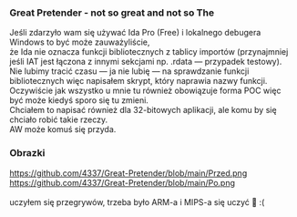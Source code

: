 <h3>Great Pretender - not so great and not so The</h3>

Jeśli zdarzyło wam się używać Ida Pro (Free) i lokalnego debugera Windows to być może zauważyliście,<br/>
że Ida nie oznacza funkcji bibliotecznych z tablicy importów (przynajmniej jeśli IAT jest łączona z innymi sekcjami np. .rdata — przypadek testowy). <br/>
Nie lubimy tracić czasu — ja nie lubię — na sprawdzanie funkcji bibliotecznych więc napisałem skrypt, który naprawia nazwy funkcji.
Oczywiście jak wszystko u mnie tu również obowiązuje forma POC więc być może kiedyś sporo się tu zmieni.<br/>
Chciałem to napisać również dla 32-bitowych aplikacji, ale komu by się chciało robić takie rzeczy.<br/>
AW może komuś się przyda.<br/>
<h3>Obrazki</h3>
<a href="https://github.com/4337/Great-Pretender/blob/main/Przed.png">https://github.com/4337/Great-Pretender/blob/main/Przed.png</a><br/>
<a href="https://github.com/4337/Great-Pretender/blob/main/Po.png">https://github.com/4337/Great-Pretender/blob/main/Po.png</a><br/>
<br/>
uczyłem się przegrywów, trzeba było ARM-a i MIPS-a się uczyć 🥷 :( 